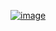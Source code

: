 [![image](https://github.com/skkyuri/skkyuri/assets/118701073/032d9527-5f95-4b71-95a1-e4958b6aeca5)]([https://nyarancia.123guestbook.com/])
